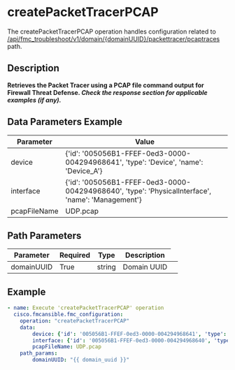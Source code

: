 # createPacketTracerPCAP

The createPacketTracerPCAP operation handles configuration related to [/api/fmc_troubleshoot/v1/domain/{domainUUID}/packettracer/pcaptraces](/paths//api/fmc_troubleshoot/v1/domain/{domain_uuid}/packettracer/pcaptraces.md) path.&nbsp;
## Description
**Retrieves the Packet Tracer using a PCAP file command output for Firewall Threat Defense. _Check the response section for applicable examples (if any)._**

## Data Parameters Example
| Parameter | Value |
| --------- | -------- |
| device | {'id': '005056B1-FFEF-0ed3-0000-004294968641', 'type': 'Device', 'name': 'Device_A'} |
| interface | {'id': '005056B1-FFEF-0ed3-0000-004294968640', 'type': 'PhysicalInterface', 'name': 'Management'} |
| pcapFileName | UDP.pcap |

## Path Parameters
| Parameter | Required | Type | Description |
| --------- | -------- | ---- | ----------- |
| domainUUID | True | string <td colspan=3> Domain UUID |

## Example
```yaml
- name: Execute 'createPacketTracerPCAP' operation
  cisco.fmcansible.fmc_configuration:
    operation: "createPacketTracerPCAP"
    data:
        device: {'id': '005056B1-FFEF-0ed3-0000-004294968641', 'type': 'Device', 'name': 'Device_A'}
        interface: {'id': '005056B1-FFEF-0ed3-0000-004294968640', 'type': 'PhysicalInterface', 'name': 'Management'}
        pcapFileName: UDP.pcap
    path_params:
        domainUUID: "{{ domain_uuid }}"

```